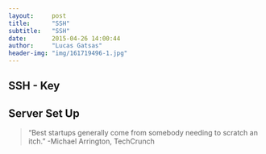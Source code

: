 ```yaml
---
layout:     post
title:      "SSH"
subtitle:   "SSH"
date:       2015-04-26 14:00:44
author:     "Lucas Gatsas"
header-img: "img/161719496-1.jpg"
---
```


<h2 class="section-heading"><strong>SSH -  Key </strong> </h2>
<h2 class="section-heading">Server Set Up</h2>





<blockquote>
“Best startups generally come from somebody needing to scratch an itch.” -Michael Arrington, TechCrunch 
</blockquote>

